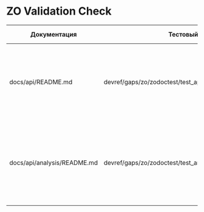 # ZO Validation Check

| Документация | Тестовый файл | Результат теста | Соответствие примеров |
| --- | --- | --- | --- |
| docs/api/README.md | devref/gaps/zo/zodoctest/test_api_readme_validation.py | ✅ 9/9 тестов пройдено | Примеры Universal Pipeline и PRELOADED MACD из документации запускаются тестами `test_actual_macd_examples` и `test_universal_pipeline_example`; тестовый скрипт не покрывает вызов `macd_indicator.calculate(data)` перед использованием PRELOADED индикатора, но остальные шаги соответствуют документации. |
| docs/api/analysis/README.md | devref/gaps/zo/zodoctest/test_analysis_readme_validation.py | ✅ 9/9 тестов пройдено (требуется запуск с `PYTHONPATH=.`) | Скрипт воспроизводит примеры Universal Pipeline, t-test, анализ характеристик и последовательностей зон, использование `StatisticalAnalyzer` и кастомного `VolatilityAnalyzer`; раздел «Экспорт результатов анализа» с `run_all_hypothesis_tests(zones_info)` не исполняется тестами и остаётся непокрытым. |
